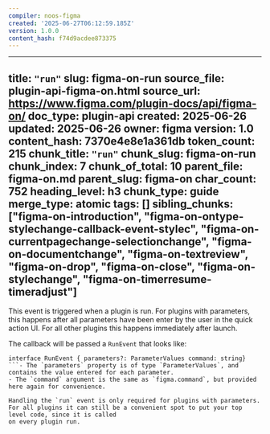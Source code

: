 ```yaml
---
compiler: noos-figma
created: '2025-06-27T06:12:59.185Z'
version: 1.0.0
content_hash: f74d9acdee873375
---
```

---
title: `"run"`
slug: figma-on-run
source_file: plugin-api-figma-on.html
source_url: https://www.figma.com/plugin-docs/api/figma-on/
doc_type: plugin-api
created: 2025-06-26
updated: 2025-06-26
owner: figma
version: 1.0
content_hash: 7370e4e8e1a361db
token_count: 215
chunk_title: `"run"`
chunk_slug: figma-on-run
chunk_index: 7
chunk_of_total: 10
parent_file: figma-on.md
parent_slug: figma-on
char_count: 752
heading_level: h3
chunk_type: guide
merge_type: atomic
tags: []
sibling_chunks: ["figma-on-introduction", "figma-on-ontype-stylechange-callback-event-stylec", "figma-on-currentpagechange-selectionchange", "figma-on-documentchange", "figma-on-textreview", "figma-on-drop", "figma-on-close", "figma-on-stylechange", "figma-on-timerresume-timeradjust"]
---

This event is triggered when a plugin is run. For plugins with parameters, this happens after all parameters have been enter by the user in the quick action UI. For all other plugins this happens immediately after launch.

The callback will be passed a `RunEvent` that looks like:

```
interface RunEvent { parameters?: ParameterValues command: string}
```- The `parameters` property is of type `ParameterValues`, and contains the value entered for each parameter.
- The `command` argument is the same as `figma.command`, but provided here again for convenience.

Handling the `run` event is only required for plugins with parameters. For all plugins it can still be a convenient spot to put your top level code, since it is called
on every plugin run.
